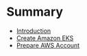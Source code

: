 # Summary

- [Introduction](README.md)
- [Create Amazon EKS](part-01.md)
- [Prepare AWS Account](part-02.md)
